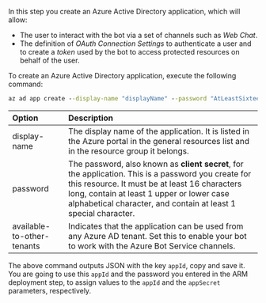 In this step you create an Azure Active Directory application, which will allow:

- The user to interact with the bot via a set of channels such as *Web Chat*.
- The definition of *OAuth Connection Settings* to authenticate a user and to create a *token* used by the bot to access protected resources on behalf of the user.

To create an Azure Active Directory application, execute the following command:

```cmd
az ad app create --display-name "displayName" --password "AtLeastSixteenCharacters_0" --available-to-other-tenants
```

| Option   | Description |
|:---------|:------------|
| display-name | The display name of the application. It is listed in the Azure portal in the general resources list and in the resource group it belongs.|
| password | The password, also known as **client secret**, for the application. This is a password you create for this resource. It must be at least 16 characters long, contain at least 1 upper or lower case alphabetical character, and contain at least 1 special character.|
| available-to-other-tenants| Indicates that the application can be used from any Azure AD tenant. Set this to enable your bot to work with the Azure Bot Service channels.|

The above command outputs JSON with the key `appId`, copy and save it.
You are going to use this `appId` and the password you entered in the ARM deployment step, to assign values to the `appId` and the `appSecret` parameters, respectively.
